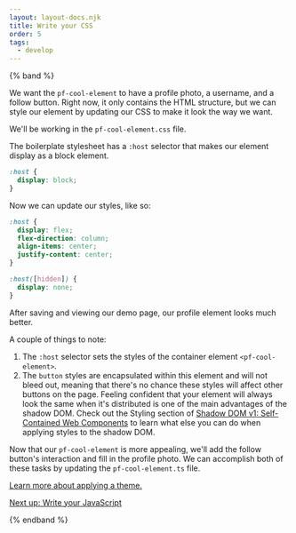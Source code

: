 ```yaml
---
layout: layout-docs.njk
title: Write your CSS
order: 5
tags:
  - develop
---
```


<style>
  img {
    max-width: 100%;
  }
</style>


{% band %}

We want the `pf-cool-element` to have a profile photo, a username, and a follow button.
Right now, it only contains the HTML structure, but we can style our element by 
updating our CSS to make it look the way we want.

We'll be working in the `pf-cool-element.css` file.

The boilerplate stylesheet has a `:host` selector that makes our element display 
as a block element.

```css
:host {
  display: block;
}
```

Now we can update our styles, like so:

```css
:host {
  display: flex;
  flex-direction: column;
  align-items: center;
  justify-content: center;
}

:host([hidden]) {
  display: none;
}
```

After saving and viewing our demo page, our profile element looks much better.

<!-- @TODO: Insert screenshot with css added here -->

A couple of things to note:

1.  The `:host` selector sets the styles of the container element `<pf-cool-element>`.
2.  The `button` styles are encapsulated within this element and will not bleed out, meaning that there's no chance these styles will affect other buttons on the page. Feeling confident that your element will always look the same when it's distributed is one of the main advantages of the shadow DOM. Check out the Styling section of [Shadow DOM v1: Self-Contained Web Components](https://developers.google.com/web/fundamentals/web-components/shadowdom#styling) to learn what else you can do when applying styles to the shadow DOM.

Now that our `pf-cool-element` is more appealing, we'll add the follow button's interaction
and fill in the profile photo.
We can accomplish both of these tasks by updating the `pf-cool-element.ts` file.

<a href="{{ '/theming/' | url }}">Learn more about applying a theme.</a>

<a class="cta" href="{{ '../javascript' | url }}">Next up: Write your JavaScript</a>

{% endband %}